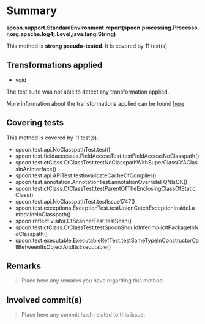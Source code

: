 # Summary
**spoon.support.StandardEnvironment.report(spoon.processing.Processor,org.apache.log4j.Level,java.lang.String)**

This method is **strong pseudo-tested**.
It is covered by 11 test(s). 


## Transformations applied

- void


The test suite was not able to detect any transformation applied.

More information about the transformations applied can be found [here](https://github.com/STAMP-project/pitest-descartes)

## Covering tests
This method is covered by 11 test(s).
* spoon.test.api.NoClasspathTest.test()
* spoon.test.fieldaccesses.FieldAccessTest.testFieldAccessNoClasspath()
* spoon.test.ctClass.CtClassTest.testNoClasspathWithSuperClassOfAClassInAnInterface()
* spoon.test.api.APITest.testInvalidateCacheOfCompiler()
* spoon.test.annotation.AnnotationTest.annotationOverrideFQNIsOK()
* spoon.test.ctClass.CtClassTest.testParentOfTheEnclosingClassOfStaticClass()
* spoon.test.api.NoClasspathTest.testIssue1747()
* spoon.test.exceptions.ExceptionTest.testUnionCatchExceptionInsideLambdaInNoClasspath()
* spoon.reflect.visitor.CtScannerTest.testScan()
* spoon.test.ctClass.CtClassTest.testSpoonShouldInferImplicitPackageInNoClasspath()
* spoon.test.executable.ExecutableRefTest.testSameTypeInConstructorCallBetweenItsObjectAndItsExecutable()


## Remarks
> Place here any remarks you have regarding this method.

## Involved commit(s)

> Place here any commit hash related to this issue.
